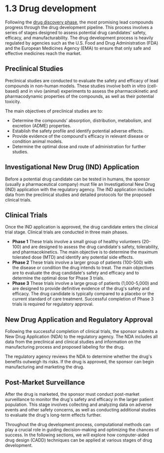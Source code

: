 # 1.3 Drug development

Following the [drug discovery phase](../discovery/), the most promising lead compounds progress through the drug development pipeline.
This process involves a series of stages designed to assess potential drug candidates' safety, efficacy, and manufacturability.
The drug development process is heavily regulated by agencies such as the U.S. Food and Drug Administration (FDA) and the European Medicines Agency (EMA) to ensure that only safe and effective medicines reach the market.

## Preclinical Studies

Preclinical studies are conducted to evaluate the safety and efficacy of lead compounds in non-human models.
These studies involve both in vitro (cell-based) and in vivo (animal) experiments to assess the pharmacokinetic and pharmacodynamic properties of the compounds, as well as their potential toxicity.

The main objectives of preclinical studies are to:

-   Determine the compounds' absorption, distribution, metabolism, and excretion (ADME) properties.
-   Establish the safety profile and identify potential adverse effects.
-   Provide evidence of the compound's efficacy in relevant disease or condition animal models.
-   Determine the optimal dose and route of administration for further studies.

## Investigational New Drug (IND) Application

Before a potential drug candidate can be tested in humans, the sponsor (usually a pharmaceutical company) must file an Investigational New Drug (IND) application with the regulatory agency.
The IND application includes data from the preclinical studies and detailed protocols for the proposed clinical trials.

## Clinical Trials

Once the IND application is approved, the drug candidate enters the clinical trial stage.
Clinical trials are conducted in three main phases.

-   **Phase 1** These trials involve a small group of healthy volunteers (20-100) and are designed to assess the drug candidate's safety, tolerability, and pharmacokinetics.
    The main objective is to determine the maximum tolerated dose (MTD) and identify any potential side effects.
-   **Phase 2** These trials involve a larger group of patients (100-500) with the disease or condition the drug intends to treat.
    The main objectives are to evaluate the drug candidate's safety and efficacy and to determine the optimal dose for Phase 3 trials.
-   **Phase 3** These trials involve a large group of patients (1,000-5,000) and are designed to provide definitive evidence of the drug's safety and efficacy.
    The drug candidate is typically compared to a placebo or the current standard of care treatment.
    Successful completion of Phase 3 trials is required for regulatory approval.

## New Drug Application and Regulatory Approval

Following the successful completion of clinical trials, the sponsor submits a New Drug Application (NDA) to the regulatory agency. The NDA includes all data from the preclinical and clinical studies and information on the manufacturing process and proposed labeling for the drug.

The regulatory agency reviews the NDA to determine whether the drug's benefits outweigh its risks.
If the drug is approved, the sponsor can begin manufacturing and marketing the drug.

## Post-Market Surveillance

After the drug is marketed, the sponsor must conduct post-market surveillance to monitor the drug's safety and efficacy in the larger patient population.
This stage involves collecting and analyzing data on adverse events and other safety concerns, as well as conducting additional studies to evaluate the drug's long-term effects further.

Throughout the drug development process, computational methods can play a crucial role in guiding decision-making and optimizing the chances of success.
In the following sections, we will explore how computer-aided drug design (CADD) techniques can be applied at various stages of drug development.

<!-- REFERENCES -->

[^rosa2023pharmaceutical]: Chapter 4 of Rosa, J. M. C. (2023). *Pharmaceutical chemistry: Drug design and action*. Walter de Gruyter GmbH & Co KG.
[^kumar2022drug]: Chapter 4 of Kumar, T. D. A. (2022). *Drug design: A conceptual overview*. CRC Press. DOI: [10.1201/9781003298755](https://doi.org/10.1201/9781003298755)
[^stromgaard2017textbook]: Chapter 1 of Strømgaard, K., Krogsgaard-Larsen, P., Madsen, U. (2017). *Textbook of drug design and discovery*. CRC Press.
